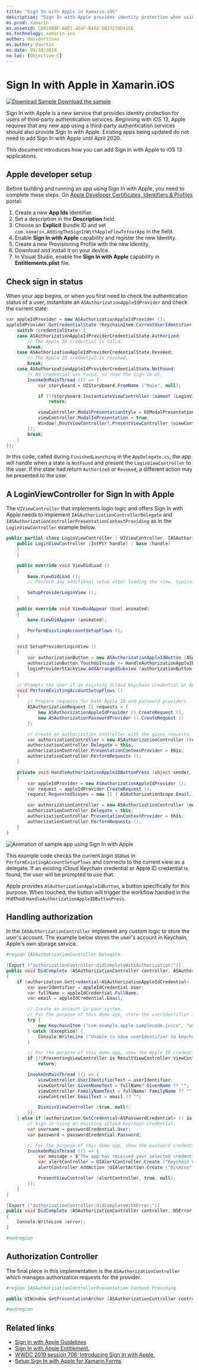 ```yaml
---
title: "Sign In with Apple in Xamarin.iOS"
description: "Sign In with Apple provides identity protection when using third-party authentication services."
ms.prod: xamarin
ms.assetid: CDA59BBF-AAE1-4D4F-B4AE-DB37220D41EB
ms.technology: xamarin-ios
author: davidortinau
ms.author: daortin
ms.date: 09/10/2019
no-loc: [Objective-C]
---
```


# Sign In with Apple in Xamarin.iOS

[![Download Sample](~/media/shared/download.png) Download the sample](/samples/xamarin/ios-samples/ios13-addingthesigninwithappleflowtoyourapp/)

Sign In with Apple is a new service that provides identity protection for users of third-party authentication services. Beginning with iOS 13, Apple requires that any new app using a third-party authentication services should also provide Sign In with Apple. Existing apps being updated do not need to add Sign In with Apple until April 2020.

This document introduces how you can add Sign In with Apple to iOS 13 applications.

## Apple developer setup

Before building and running an app using Sign In with Apple, you need to complete these steps. On [Apple Developer Certificates, Identifiers & Profiles][5] portal:

1. Create a new **App Ids** Identifier.
2. Set a description in the **Description** field.
3. Choose an **Explicit** Bundle ID and set `com.xamarin.AddingTheSignInWithAppleFlowToYourApp` in the field.
4. Enable **Sign In with Apple** capability and register the new Identity.
5. Create a new Provisioning Profile with the new Identity.
6. Download and install it on your device.
7. In Visual Studio, enable the **Sign In with Apple** capability in **Entitlements.plist** file.

## Check sign in status

When your app begins, or when you first need to check the authentication status of a user, instantiate an `ASAuthorizationAppleIdProvider` and check the current state:

```csharp
var appleIdProvider = new ASAuthorizationAppleIdProvider ();
appleIdProvider.GetCredentialState (KeychainItem.CurrentUserIdentifier, (credentialState, error) => {
    switch (credentialState) {
    case ASAuthorizationAppleIdProviderCredentialState.Authorized:
        // The Apple ID credential is valid.
        break;
    case ASAuthorizationAppleIdProviderCredentialState.Revoked:
        // The Apple ID credential is revoked.
        break;
    case ASAuthorizationAppleIdProviderCredentialState.NotFound:
        // No credential was found, so show the sign-in UI.
        InvokeOnMainThread (() => {
            var storyboard = UIStoryboard.FromName ("Main", null);

            if (!(storyboard.InstantiateViewController (nameof (LoginViewController)) is LoginViewController viewController))
                return;

            viewController.ModalPresentationStyle = UIModalPresentationStyle.FormSheet;
            viewController.ModalInPresentation = true;
            Window?.RootViewController?.PresentViewController (viewController, true, null);
        });
        break;
    }
});
```

In this code, called during `FinishedLaunching` in the `AppDelegate.cs`, the app will handle when a state is `NotFound` and present the `LoginViewController` to the user. If the state had return `Authorized` or `Revoked`, a different action may be presented to the user.

## A LoginViewController for Sign In with Apple

The `UIViewController` that implements login logic and offers Sign In with Apple needs to implement `IASAuthorizationControllerDelegate` and `IASAuthorizationControllerPresentationContextProviding` as in the `LoginViewController` example below.

```csharp
public partial class LoginViewController : UIViewController, IASAuthorizationControllerDelegate, IASAuthorizationControllerPresentationContextProviding {
    public LoginViewController (IntPtr handle) : base (handle)
    {
    }

    public override void ViewDidLoad ()
    {
        base.ViewDidLoad ();
        // Perform any additional setup after loading the view, typically from a nib.

        SetupProviderLoginView ();
    }

    public override void ViewDidAppear (bool animated)
    {
        base.ViewDidAppear (animated);

        PerformExistingAccountSetupFlows ();
    }

    void SetupProviderLoginView ()
    {
        var authorizationButton = new ASAuthorizationAppleIdButton (ASAuthorizationAppleIdButtonType.Default, ASAuthorizationAppleIdButtonStyle.White);
        authorizationButton.TouchUpInside += HandleAuthorizationAppleIDButtonPress;
        loginProviderStackView.AddArrangedSubview (authorizationButton);
    }

    // Prompts the user if an existing iCloud Keychain credential or Apple ID credential is found.
    void PerformExistingAccountSetupFlows ()
    {
        // Prepare requests for both Apple ID and password providers.
        ASAuthorizationRequest [] requests = {
            new ASAuthorizationAppleIdProvider ().CreateRequest (),
            new ASAuthorizationPasswordProvider ().CreateRequest ()
        };

        // Create an authorization controller with the given requests.
        var authorizationController = new ASAuthorizationController (requests);
        authorizationController.Delegate = this;
        authorizationController.PresentationContextProvider = this;
        authorizationController.PerformRequests ();
    }

    private void HandleAuthorizationAppleIDButtonPress (object sender, EventArgs e)
    {
        var appleIdProvider = new ASAuthorizationAppleIdProvider ();
        var request = appleIdProvider.CreateRequest ();
        request.RequestedScopes = new [] { ASAuthorizationScope.Email, ASAuthorizationScope.FullName };

        var authorizationController = new ASAuthorizationController (new [] { request });
        authorizationController.Delegate = this;
        authorizationController.PresentationContextProvider = this;
        authorizationController.PerformRequests ();
    }
}
```

![Animation of sample app using Sign In with Apple](sign-in-images/sign-in-flow.png)

This example code checks the current login status in `PerformExistingAccountSetupFlows` and connects to the current view as a delegate. If an existing iCloud Keychain credential or Apple ID credential is found, the user will be prompted to use that.

Apple provides `ASAuthorizationAppleIdButton`, a button specifically for this purpose. When touched, the button will trigger the workflow handled in the method `HandleAuthorizationAppleIDButtonPress`.

## Handling authorization

In the `IASAuthorizationController` implement any custom logic to store the user's account. The example below stores the user's account in Keychain, Apple's own storage service.

```csharp
#region IASAuthorizationController Delegate

[Export ("authorizationController:didCompleteWithAuthorization:")]
public void DidComplete (ASAuthorizationController controller, ASAuthorization authorization)
{
    if (authorization.GetCredential<ASAuthorizationAppleIdCredential> () is ASAuthorizationAppleIdCredential appleIdCredential) {
        var userIdentifier = appleIdCredential.User;
        var fullName = appleIdCredential.FullName;
        var email = appleIdCredential.Email;

        // Create an account in your system.
        // For the purpose of this demo app, store the userIdentifier in the keychain.
        try {
            new KeychainItem ("com.example.apple-samplecode.juice", "userIdentifier").SaveItem (userIdentifier);
        } catch (Exception) {
            Console.WriteLine ("Unable to save userIdentifier to keychain.");
        }

        // For the purpose of this demo app, show the Apple ID credential information in the ResultViewController.
        if (!(PresentingViewController is ResultViewController viewController))
            return;

        InvokeOnMainThread (() => {
            viewController.UserIdentifierText = userIdentifier;
            viewController.GivenNameText = fullName?.GivenName ?? "";
            viewController.FamilyNameText = fullName?.FamilyName ?? "";
            viewController.EmailText = email ?? "";

            DismissViewController (true, null);
        });
    } else if (authorization.GetCredential<ASPasswordCredential> () is ASPasswordCredential passwordCredential) {
        // Sign in using an existing iCloud Keychain credential.
        var username = passwordCredential.User;
        var password = passwordCredential.Password;

        // For the purpose of this demo app, show the password credential as an alert.
        InvokeOnMainThread (() => {
            var message = $"The app has received your selected credential from the keychain. \n\n Username: {username}\n Password: {password}";
            var alertController = UIAlertController.Create ("Keychain Credential Received", message, UIAlertControllerStyle.Alert);
            alertController.AddAction (UIAlertAction.Create ("Dismiss", UIAlertActionStyle.Cancel, null));

            PresentViewController (alertController, true, null);
        });
    }
}

[Export ("authorizationController:didCompleteWithError:")]
public void DidComplete (ASAuthorizationController controller, NSError error)
{
    Console.WriteLine (error);
}

#endregion
```

## Authorization Controller

The final piece in this implementation is the `ASAuthorizationController` which manages authorization requests for the provider.

```csharp
#region IASAuthorizationControllerPresentation Context Providing

public UIWindow GetPresentationAnchor (ASAuthorizationController controller) => View.Window;

#endregion
```

## Related links

* [Sign In with Apple Guidelines](https://developer.apple.com/design/human-interface-guidelines/sign-in-with-apple/overview/)
* [Sign In with Apple Entitlement.][2]
* [WWDC 2019 session 706: Introducing Sign In with Apple.][3]
* [Setup Sign In with Apple for Xamarin.Forms][4]

[1]: https://developer.apple.com/documentation/authenticationservices/adding_the_sign_in_with_apple_flow_to_your_app
[2]: https://developer.apple.com/documentation/bundleresources/entitlements/com_apple_developer_applesignin
[3]: https://developer.apple.com/videos/play/wwdc19/706/
[4]: ~/xamarin-forms/platform/sign-in-with-apple/setup.md
[5]: https://developer.apple.com/account/resources/identifiers/list